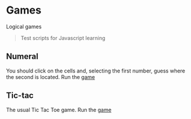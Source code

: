 # Games

Logical games
> Test scripts for Javascript learning




## Numeral
You should click on the cells and, selecting the first number, guess where the second is located.
Run the [game](https://bestkolobok.github.io/games/game-numeral/)

## Tic-tac
The usual Tic Tac Toe game.
Run the [game](https://bestkolobok.github.io/games/game-tic-tac-toe/)

